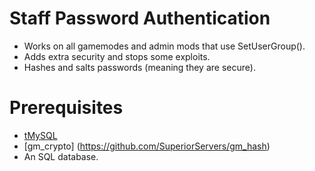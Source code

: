# Staff Password Authentication
- Works on all gamemodes and admin mods that use SetUserGroup().
- Adds extra security and stops some exploits.
- Hashes and salts passwords (meaning they are secure).

# Prerequisites
- [tMySQL](https://facepunch.com/showthread.php?t=1442438)
- [gm_crypto] (https://github.com/SuperiorServers/gm_hash)
- An SQL database.
